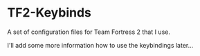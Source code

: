TF2-Keybinds
============

A set of configuration files for Team Fortress 2 that I use.

I'll add some more information how to use the keybindings later...
